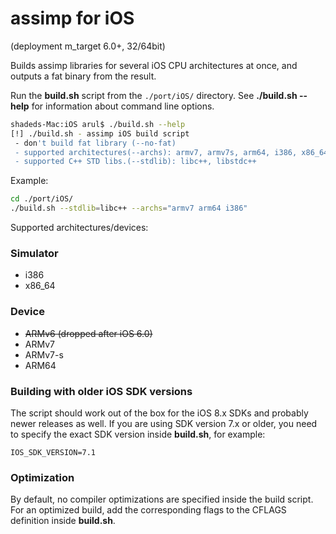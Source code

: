# assimp for iOS
(deployment m_target 6.0+, 32/64bit)

Builds assimp libraries for several iOS CPU architectures at once, and outputs a fat binary from the result.

Run the **build.sh** script from the ```./port/iOS/``` directory. See **./build.sh --help** for information about command line options. 

```bash
shadeds-Mac:iOS arul$ ./build.sh --help
[!] ./build.sh - assimp iOS build script
 - don't build fat library (--no-fat)
 - supported architectures(--archs): armv7, armv7s, arm64, i386, x86_64
 - supported C++ STD libs.(--stdlib): libc++, libstdc++
```
Example:
```bash
cd ./port/iOS/
./build.sh --stdlib=libc++ --archs="armv7 arm64 i386"
```
Supported architectures/devices:

### Simulator
- i386
- x86_64
 
### Device
- ~~ARMv6 (dropped after iOS 6.0)~~
- ARMv7
- ARMv7-s
- ARM64

### Building with older iOS SDK versions
The script should work out of the box for the iOS 8.x SDKs and probably newer releases as well.
If you are using SDK version 7.x or older, you need to specify the exact SDK version inside **build.sh**, for example:
```
IOS_SDK_VERSION=7.1
```
### Optimization
By default, no compiler optimizations are specified inside the build script. For an optimized build, add the corresponding flags to the CFLAGS definition inside **build.sh**.
